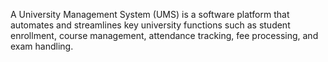 A University Management System (UMS) is a software platform that automates and streamlines key university functions such as student enrollment, course management, attendance tracking, fee processing, and exam handling.
